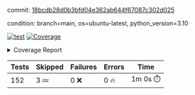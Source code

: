 commit: [18bcdb28d0b3bfd04e362ab644f67087c302d025](https://github.com/rcmdnk/homebrew-file/tree/18bcdb28d0b3bfd04e362ab644f67087c302d025)

condition: branch=main, os=ubuntu-latest, python_version=3.10

[![test](https://github.com/rcmdnk/homebrew-file/actions/workflows/test.yml/badge.svg)](https://github.com/rcmdnk/homebrew-file/actions/runs/11184037266)
<a href="https://github.com/rcmdnk/homebrew-file/blob/18bcdb28d0b3bfd04e362ab644f67087c302d025/README.md"><img alt="Coverage" src="https://img.shields.io/badge/Coverage-0%25-red.svg" /></a><details><summary>Coverage Report </summary><table><tr><th>File</th><th>Stmts</th><th>Miss</th><th>Cover</th><th>Missing</th></tr><tbody><tr><td colspan="5"><b>src/brew_file</b></td></tr><tr><td>&nbsp; &nbsp;<a href="https://github.com/rcmdnk/homebrew-file/blob/18bcdb28d0b3bfd04e362ab644f67087c302d025/src/brew_file/__init__.py">\_\_init\_\_.py</a></td><td>3</td><td>3</td><td>0%</td><td><a href="https://github.com/rcmdnk/homebrew-file/blob/18bcdb28d0b3bfd04e362ab644f67087c302d025/src/brew_file/__init__.py#L1-L4">1&ndash;4</a></td></tr><tr><td>&nbsp; &nbsp;<a href="https://github.com/rcmdnk/homebrew-file/blob/18bcdb28d0b3bfd04e362ab644f67087c302d025/src/brew_file/brew_file.py">brew_file.py</a></td><td>1247</td><td>1247</td><td>0%</td><td><a href="https://github.com/rcmdnk/homebrew-file/blob/18bcdb28d0b3bfd04e362ab644f67087c302d025/src/brew_file/brew_file.py#L1-L2222">1&ndash;2222</a></td></tr><tr><td>&nbsp; &nbsp;<a href="https://github.com/rcmdnk/homebrew-file/blob/18bcdb28d0b3bfd04e362ab644f67087c302d025/src/brew_file/brew_helper.py">brew_helper.py</a></td><td>195</td><td>195</td><td>0%</td><td><a href="https://github.com/rcmdnk/homebrew-file/blob/18bcdb28d0b3bfd04e362ab644f67087c302d025/src/brew_file/brew_helper.py#L1-L324">1&ndash;324</a></td></tr><tr><td>&nbsp; &nbsp;<a href="https://github.com/rcmdnk/homebrew-file/blob/18bcdb28d0b3bfd04e362ab644f67087c302d025/src/brew_file/brew_info.py">brew_info.py</a></td><td>403</td><td>403</td><td>0%</td><td><a href="https://github.com/rcmdnk/homebrew-file/blob/18bcdb28d0b3bfd04e362ab644f67087c302d025/src/brew_file/brew_info.py#L1-L601">1&ndash;601</a></td></tr><tr><td>&nbsp; &nbsp;<a href="https://github.com/rcmdnk/homebrew-file/blob/18bcdb28d0b3bfd04e362ab644f67087c302d025/src/brew_file/info.py">info.py</a></td><td>11</td><td>11</td><td>0%</td><td><a href="https://github.com/rcmdnk/homebrew-file/blob/18bcdb28d0b3bfd04e362ab644f67087c302d025/src/brew_file/info.py#L1-L17">1&ndash;17</a></td></tr><tr><td>&nbsp; &nbsp;<a href="https://github.com/rcmdnk/homebrew-file/blob/18bcdb28d0b3bfd04e362ab644f67087c302d025/src/brew_file/main.py">main.py</a></td><td>166</td><td>166</td><td>0%</td><td><a href="https://github.com/rcmdnk/homebrew-file/blob/18bcdb28d0b3bfd04e362ab644f67087c302d025/src/brew_file/main.py#L1-L631">1&ndash;631</a></td></tr><tr><td>&nbsp; &nbsp;<a href="https://github.com/rcmdnk/homebrew-file/blob/18bcdb28d0b3bfd04e362ab644f67087c302d025/src/brew_file/utils.py">utils.py</a></td><td>72</td><td>72</td><td>0%</td><td><a href="https://github.com/rcmdnk/homebrew-file/blob/18bcdb28d0b3bfd04e362ab644f67087c302d025/src/brew_file/utils.py#L1-L129">1&ndash;129</a></td></tr><tr><td><b>TOTAL</b></td><td><b>2097</b></td><td><b>2097</b></td><td><b>0%</b></td><td>&nbsp;</td></tr></tbody></table></details>

| Tests | Skipped | Failures | Errors | Time |
| ----- | ------- | -------- | -------- | ------------------ |
| 152 | 3 :zzz: | 0 :x: | 0 :fire: | 1m 0s :stopwatch: |

